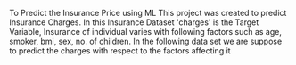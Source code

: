 To Predict the Insurance Price using ML
This project was created to predict Insurance Charges. In this Insurance Dataset 'charges' is the Target Variable, Insurance of individual varies with following factors such as age, smoker, bmi, sex, no. of children. In the following data set we are suppose to predict the charges with respect to the factors affecting it
